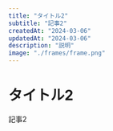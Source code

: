 ```yaml
---
title: "タイトル2"
subtitle: "記事2"
createdAt: "2024-03-06"
updatedAt: "2024-03-06"
description: "説明"
image: "./frames/frame.png"
---
```

 
# タイトル2

記事2